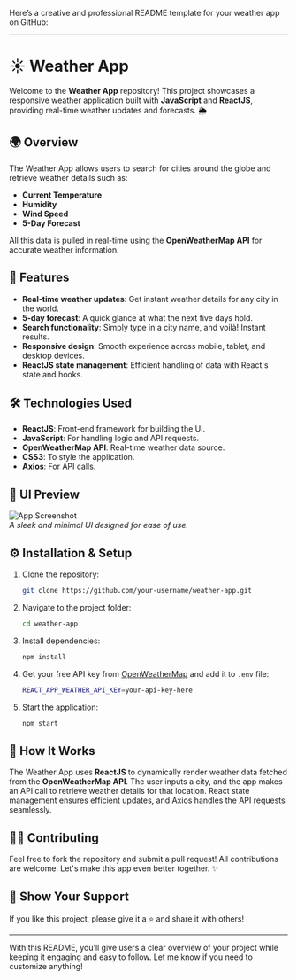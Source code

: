 Here’s a creative and professional README template for your weather app on GitHub:

---

# ☀️ Weather App

Welcome to the **Weather App** repository! This project showcases a responsive weather application built with **JavaScript** and **ReactJS**, providing real-time weather updates and forecasts. 🌦️

## 🌍 Overview

The Weather App allows users to search for cities around the globe and retrieve weather details such as:
- **Current Temperature**
- **Humidity**
- **Wind Speed**
- **5-Day Forecast**

All this data is pulled in real-time using the **OpenWeatherMap API** for accurate weather information.

## 🚀 Features

- **Real-time weather updates**: Get instant weather details for any city in the world.
- **5-day forecast**: A quick glance at what the next five days hold.
- **Search functionality**: Simply type in a city name, and voilà! Instant results.
- **Responsive design**: Smooth experience across mobile, tablet, and desktop devices.
- **ReactJS state management**: Efficient handling of data with React's state and hooks.

## 🛠️ Technologies Used

- **ReactJS**: Front-end framework for building the UI.
- **JavaScript**: For handling logic and API requests.
- **OpenWeatherMap API**: Real-time weather data source.
- **CSS3**: To style the application.
- **Axios**: For API calls.
  
## 🎨 UI Preview

![App Screenshot](path_to_image)  
_A sleek and minimal UI designed for ease of use._

## ⚙️ Installation & Setup

1. Clone the repository:
   ```bash
   git clone https://github.com/your-username/weather-app.git
   ```

2. Navigate to the project folder:
   ```bash
   cd weather-app
   ```

3. Install dependencies:
   ```bash
   npm install
   ```

4. Get your free API key from [OpenWeatherMap](https://openweathermap.org/api) and add it to `.env` file:
   ```bash
   REACT_APP_WEATHER_API_KEY=your-api-key-here
   ```

5. Start the application:
   ```bash
   npm start
   ```

## 🤖 How It Works

The Weather App uses **ReactJS** to dynamically render weather data fetched from the **OpenWeatherMap API**. The user inputs a city, and the app makes an API call to retrieve weather details for that location. React state management ensures efficient updates, and Axios handles the API requests seamlessly.

## 🧑‍💻 Contributing

Feel free to fork the repository and submit a pull request! All contributions are welcome. Let's make this app even better together. ✨

## 🌟 Show Your Support

If you like this project, please give it a ⭐️ and share it with others!

---

With this README, you’ll give users a clear overview of your project while keeping it engaging and easy to follow. Let me know if you need to customize anything!
